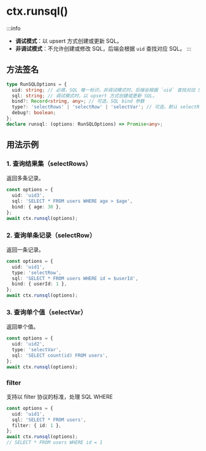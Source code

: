 # ctx.runsql()

:::info
- **调试模式**：以 upsert 方式创建或更新 SQL。
- **非调试模式**：不允许创建或修改 SQL，后端会根据 `uid` 查找对应 SQL。
:::

## 方法签名

```ts
type RunSQLOptions = {
  uid: string; // 必填，SQL 唯一标识，非调试模式时，后端会根据 `uid` 查找对应 SQL。
  sql: string; // 调试模式时，以 upsert 方式创建或更新 SQL。
  bind?: Record<string, any>; // 可选，SQL bind 参数
  type?: 'selectRows' | 'selectRow' | 'selectVar'; // 可选，默认 selectRows
  debug?: boolean;
};
declare runsql: (options: RunSQLOptions) => Promise<any>;
```

## 用法示例

### 1. 查询结果集（selectRows）

返回多条记录。

```ts
const options = {
  uid: 'uid3',
  sql: 'SELECT * FROM users WHERE age > $age',
  bind: { age: 30 },
};
await ctx.runsql(options);
```

### 2. 查询单条记录（selectRow）

返回一条记录。

```ts
const options = {
  uid: 'uid1',
  type: 'selectRow',
  sql: 'SELECT * FROM users WHERE id = $userId',
  bind: { userId: 1 },
};
await ctx.runsql(options);
```

### 3. 查询单个值（selectVar）

返回单个值。

```ts
const options = {
  uid: 'uid2',
  type: 'selectVar',
  sql: 'SELECT count(id) FROM users',
};
await ctx.runsql(options);
```

### filter

支持以 filter 协议的标准，处理 SQL WHERE

```ts
const options = {
  uid: 'uid1',
  sql: 'SELECT * FROM users',
  filter: { id: 1 },
};
await ctx.runsql(options);
// SELECT * FROM users WHERE id = 1
```
